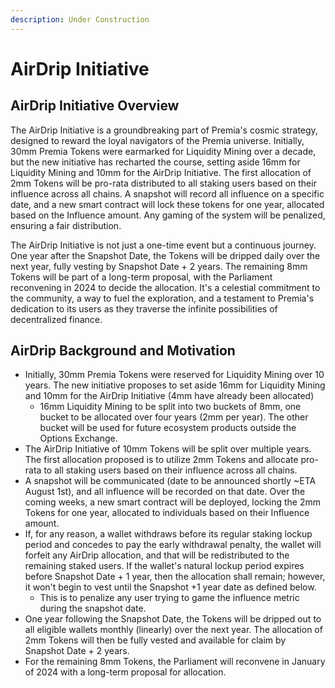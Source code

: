 ```yaml
---
description: Under Construction
---
```


# AirDrip Initiative

## AirDrip Initiative Overview

The AirDrip Initiative is a groundbreaking part of Premia's cosmic strategy, designed to reward the loyal navigators of the Premia universe. Initially, 30mm Premia Tokens were earmarked for Liquidity Mining over a decade, but the new initiative has recharted the course, setting aside 16mm for Liquidity Mining and 10mm for the AirDrip Initiative. The first allocation of 2mm Tokens will be pro-rata distributed to all staking users based on their influence across all chains. A snapshot will record all influence on a specific date, and a new smart contract will lock these tokens for one year, allocated based on the Influence amount. Any gaming of the system will be penalized, ensuring a fair distribution.

The AirDrip Initiative is not just a one-time event but a continuous journey. One year after the Snapshot Date, the Tokens will be dripped daily over the next year, fully vesting by Snapshot Date + 2 years. The remaining 8mm Tokens will be part of a long-term proposal, with the Parliament reconvening in 2024 to decide the allocation. It's a celestial commitment to the community, a way to fuel the exploration, and a testament to Premia's dedication to its users as they traverse the infinite possibilities of decentralized finance.

## AirDrip Background and Motivation

* Initially, 30mm Premia Tokens were reserved for Liquidity Mining over 10 years. The new initiative proposes to set aside 16mm for Liquidity Mining and 10mm for the AirDrip Initiative (4mm have already been allocated)
  * 16mm Liquidity Mining to be split into two buckets of 8mm, one bucket to be allocated over four years (2mm per year). The other bucket will be used for future ecosystem products outside the Options Exchange.
* The AirDrip Initiative of 10mm Tokens will be split over multiple years. The first allocation proposed is to utilize 2mm Tokens and allocate pro-rata to all staking users based on their influence across all chains.
* A snapshot will be communicated (date to be announced shortly \~ETA August 1st), and all influence will be recorded on that date. Over the coming weeks, a new smart contract will be deployed, locking the 2mm Tokens for one year, allocated to individuals based on their Influence amount.
* If, for any reason, a wallet withdraws before its regular staking lockup period and concedes to pay the early withdrawal penalty, the wallet will forfeit any AirDrip allocation, and that will be redistributed to the remaining staked users. If the wallet's natural lockup period expires before Snapshot Date + 1 year, then the allocation shall remain; however, it won't begin to vest until the Snapshot +1 year date as defined below.
  * This is to penalize any user trying to game the influence metric during the snapshot date.
* One year following the Snapshot Date, the Tokens will be dripped out to all eligible wallets monthly (linearly) over the next year. The allocation of 2mm Tokens will then be fully vested and available for claim by Snapshot Date + 2 years.
* For the remaining 8mm Tokens, the Parliament will reconvene in January of 2024 with a long-term proposal for allocation.
